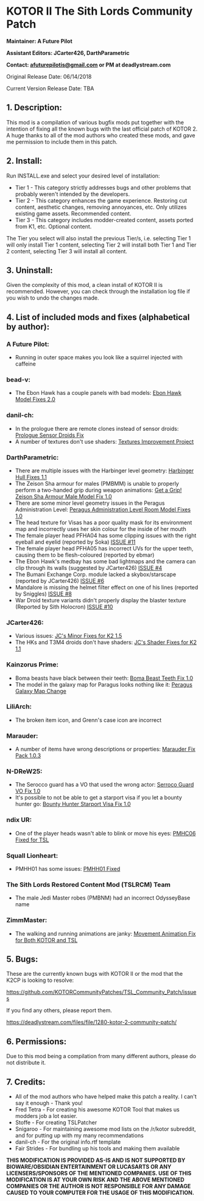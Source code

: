 # KOTOR II The Sith Lords Community Patch
**Maintainer: A Future Pilot**

**Assistant Editors: JCarter426, DarthParametric**

**Contact: afuturepilotis@gmail.com or PM at deadlystream.com**

Original Release Date: 06/14/2018

Current Version Release Date: TBA

## 1. Description:
This mod is a compilation of various bugfix mods put together with the intention of fixing all the known bugs with the last official patch of KOTOR 2. A huge thanks to all of the mod authors who created these mods, and gave me permission to include them in this patch.

## 2. Install:
Run INSTALL.exe and select your desired level of installation:

* Tier 1 - This category strictly addresses bugs and other problems that probably weren't intended by the developers.
* Tier 2 - This category enhances the game experience. Restoring cut content, aesthetic changes, removing annoyances, etc. Only utilizes existing game assets. Recommended content.
* Tier 3 - This category includes modder-created content, assets ported from K1, etc. Optional content.

The Tier you select will also install the previous Tier/s, i.e. selecting Tier 1 will only install Tier 1 content, selecting Tier 2 will install both Tier 1 and Tier 2 content, selecting Tier 3 will install all content.

## 3. Uninstall:
Given the complexity of this mod, a clean install of KOTOR II is recommended. However, you can check through the installation log file if you wish to undo the changes made.

## 4. List of included mods and fixes (alphabetical by author):
### A Future Pilot:
* Running in outer space makes you look like a squirrel injected with caffeine

### bead-v:
* The Ebon Hawk has a couple panels with bad models: [Ebon Hawk Model Fixes 2.0](https://deadlystream.com/files/file/1033-ebon-hawk-model-fixes/)

### danil-ch:
* In the prologue there are remote clones instead of sensor droids: [Prologue Sensor Droids Fix](https://deadlystream.com/files/file/430-prologue-sensor-droids-fix/)
* A number of textures don't use shaders: [Textures Improvement Project](https://deadlystream.com/files/file/462-textures-improvement-project/)

### DarthParametric:
* There are multiple issues with the Harbinger level geometry: [Harbinger Hull Fixes 1.1](https://deadlystream.com/files/file/1374-harbinger-hull-fixes/)
* The Zeison Sha armour for males (PMBMM) is unable to properly perform a two-handed grip during weapon animations: [Get a Grip! Zeison Sha Armour Male Model Fix 1.0](https://deadlystream.com/files/file/1362-get-a-grip-zeison-sha-armour-male-model-fix/)
* There are some minor level geometry issues in the Peragus Administration Level: [Peragus Administration Level Room Model Fixes 1.0](https://deadlystream.com/files/file/1275-peragus-administration-level-room-model-fixes/)
* The head texture for Visas has a poor quality mask for its environment map and incorrectly uses her skin colour for the inside of her mouth
* The female player head PFHA04 has some clipping issues with the right eyeball and eyelid (reported by Soka) [ISSUE #11](https://github.com/KOTORCommunityPatches/TSL_Community_Patch/issues/11)
* The female player head PFHA05 has incorrect UVs for the upper teeth, causing them to be flesh-coloured (reported by ebmar)
* The Ebon Hawk's medbay has some bad lightmaps and the camera can clip through its walls (suggested by JCarter426) [ISSUE #4](https://github.com/KOTORCommunityPatches/TSL_Community_Patch/issues/4)
* The Bumani Exchange Corp. module lacked a skybox/starscape (reported by JCarter426) [ISSUE #6](https://github.com/KOTORCommunityPatches/TSL_Community_Patch/issues/6)
* Mandalore is missing the helmet filter effect on one of his lines (reported by Sniggles) [ISSUE #8](https://github.com/KOTORCommunityPatches/TSL_Community_Patch/issues/8)
* War Droid texture variants didn't properly display the blaster texture (Reported by Sith Holocron) [ISSUE #10](https://github.com/KOTORCommunityPatches/TSL_Community_Patch/issues/10)

### JCarter426:
* Various issues: [JC's Minor Fixes for K2 1.5](https://deadlystream.com/files/file/1215-jcs-minor-fixes-for-k2/)
* The HKs and T3M4 droids don't have shaders: [JC's Shader Fixes for K2 1.1](https://deadlystream.com/files/file/1284-jcs-shader-fixes-for-k2/)

### Kainzorus Prime:
* Boma beasts have black between their teeth: [Boma Beast Teeth Fix 1.0](https://deadlystream.com/files/file/338-boma-beast-teeth-fix/)
* The model in the galaxy map for Paragus looks nothing like it: [Peragus Galaxy Map Change](https://deadlystream.com/files/file/336-peragus-galaxy-map-change/)

### LiliArch:
* The broken item icon, and Grenn's case icon are incorrect

### Marauder:
* A number of items have wrong descriptions or properties: [Marauder Fix Pack 1.0.3](https://deadlystream.com/files/file/942-marauder-fix-pack/)

### N-DReW25:
* The Serocco guard has a VO that used the wrong actor: [Serroco Guard VO Fix 1.0](https://deadlystream.com/files/file/1107-serocco-guard-vo-fix/)
* It's possible to not be able to get a starport visa if you let a bounty hunter go: [Bounty Hunter Starport Visa Fix 1.0](https://deadlystream.com/files/file/1196-bounty-hunter-starport-visa-fix/)

### ndix UR:
* One of the player heads wasn't able to blink or move his eyes: [PMHC06 Fixed for TSL](https://deadlystream.com/files/file/1154-pmhc06-fixed-for-tsl/)

### Squall Lionheart:
* PMHH01 has some issues: [PMHH01 Fixed](https://deadlystream.com/files/file/439-pmhh01-fixed/)

### The Sith Lords Restored Content Mod (TSLRCM) Team
* The male Jedi Master robes (PMBNM) had an incorrect OdysseyBase name

### ZimmMaster:
* The walking and running animations are janky: [Movement Animation Fix for Both KOTOR and TSL](https://deadlystream.com/files/file/465-movement-animation-fix-for-both-kotor-and-tsl/)

## 5. Bugs:
These are the currently known bugs with KOTOR II or the mod that the K2CP is looking to resolve:

https://github.com/KOTORCommunityPatches/TSL_Community_Patch/issues

If you find any others, please report them.

https://deadlystream.com/files/file/1280-kotor-2-community-patch/

## 6. Permissions:
Due to this mod being a compilation from many different authors, please do not distribute it. 

## 7. Credits:
* All of the mod authors who have helped make this patch a reality. I can't say it enough - Thank you!
* Fred Tetra - For creating his awesome KOTOR Tool that makes us modders job a lot easier.
* Stoffe - For creating TSLPatcher
* Snigaroo - For maintaining awesome mod lists on the /r/kotor subreddit, and for putting up with my many recommendations
* danil-ch - For the original info.rtf template
* Fair Strides - For bundling up his tools and making them available

**THIS MODIFICATION IS PROVIDED AS-IS AND IS NOT SUPPORTED BY BIOWARE/OBSIDIAN ENTERTAINMENT OR LUCASARTS OR ANY LICENSERS/SPONSORS OF THE MENTIONED COMPANIES. USE OF THIS MODIFICATION IS AT YOUR OWN RISK AND THE ABOVE MENTIONED COMPANIES OR THE AUTHOR IS NOT RESPONSIBLE FOR ANY DAMAGE CAUSED TO YOUR COMPUTER FOR THE USAGE OF THIS MODIFICATION.**
